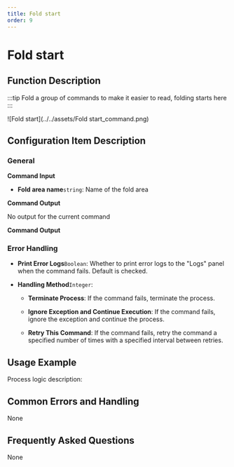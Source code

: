 ```yaml
---
title: Fold start
order: 9
---
```


# Fold start

## Function Description

:::tip 
Fold a group of commands to make it easier to read, folding starts here
:::

![Fold start](../../assets/Fold start_command.png)

## Configuration Item Description

### General

**Command Input**

- **Fold area name**`string`: Name of the fold area


**Command Output**

No output for the current command


**Command Output**

### Error Handling

- **Print Error Logs**`Boolean`: Whether to print error logs to the "Logs" panel when the command fails. Default is checked. 

- **Handling Method**`Integer`:

    - **Terminate Process**: If the command fails, terminate the process.

    - **Ignore Exception and Continue Execution**: If the command fails, ignore the exception and continue the process.

    - **Retry This Command**: If the command fails, retry the command a specified number of times with a specified interval between retries.

## Usage Example

Process logic description:

## Common Errors and Handling

None

## Frequently Asked Questions

None

